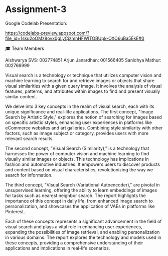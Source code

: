 # Assignment-3

Google Codelab Presentation:

https://codelabs-preview.appspot.com/?file_id=1sku2oOMz8ovx0gLyCjzmnHFWITOBUpk-OXO6uBa5EkE#0

🎓 Team Members

Aishwarya SVS: 002774851
Arjun Janardhan: 001566405
Sanidhya Mathur: 002766999

Visual search is a technology or technique that utilizes computer vision and machine learning to search for and retrieve images or objects that share visual similarities with a given query image. It involves the analysis of visual features, patterns, and attributes within images to find and present visually similar content.

We delve into 3 key concepts in the realm of visual search, each with its unique significance and real-life applications. The first concept, "Image Search by Artistic Style," explores the notion of searching for images based on specific artistic styles, enhancing user experiences in platforms like eCommerce websites and art galleries. Combining style similarity with other factors, such as image subject or category, provides users with more relevant search results.

The second concept, "Visual Search (Similarity)," is a technology that harnesses the power of computer vision and machine learning to find visually similar images or objects. This technology has implications in fashion and automotive industries. It empowers users to discover products and content based on visual characteristics, revolutionizing the way we search for information.

The third concept, "Visual Search (Variational Autoencoder)," are pivotal in unsupervised learning, offering the ability to learn embeddings of images for tasks such as nearest neighbor search. The report highlights the importance of this concept in daily life, from enhanced image search to personalization, and showcases the application of VAEs in platforms like Pinterest.

Each of these concepts represents a significant advancement in the field of visual search and plays a vital role in enhancing user experiences, expanding the possibilities of image retrieval, and enabling personalization in various domains. The report explores the technology and models used in these concepts, providing a comprehensive understanding of their applications and implications in real-life scenarios.
